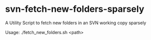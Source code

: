 # svn-fetch-new-folders-sparsely
A Utility Script to fetch new folders in an SVN working copy sparsely

Usage: ./fetch_new_folders.sh \<path\>
